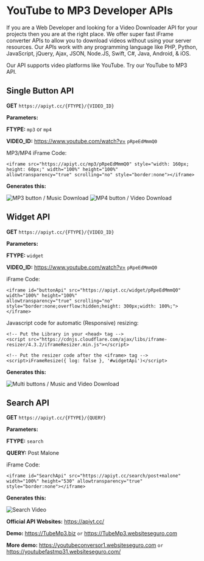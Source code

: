 # YouTube to MP3 Developer APIs
If you are a Web Developer and looking for a Video Downloader API for your projects then you are at the right place. We offer super fast iFrame converter APIs to allow you to download videos without using your server resources. Our APIs work with any programming language like PHP, Python, JavaScript, jQuery, Ajax, JSON, Node.JS, Swift, C#, Java, Android, & iOS.

Our API supports video platforms like YouTube. Try our YouTube to MP3 API.

## Single Button API

**GET** `https://apiyt.cc/{FTYPE}/{VIDEO_ID}`

**Parameters:**

**FTYPE:** `mp3` or `mp4`

**VIDEO_ID:** https://www.youtube.com/watch?v= `pRpeEdMmmQ0`

MP3/MP4 iFrame Code:
```
<iframe src="https://apiyt.cc/mp3/pRpeEdMmmQ0" style="width: 160px; height: 60px;" width="100%" height="100%"
allowtransparency="true" scrolling="no" style="border:none"></iframe>
```
**Generates this:**

![MP3 button / Music Download](https://apiyt.cc/assets/images/mp3.png)
![MP4 button / Video Download](https://apiyt.cc/assets/images/mp4.png)


## Widget API

**GET** `https://apiyt.cc/{FTYPE}/{VIDEO_ID}`

**Parameters:**

**FTYPE:** `widget`

**VIDEO_ID:** https://www.youtube.com/watch?v= `pRpeEdMmmQ0`

iFrame Code:
```
<iframe id="buttonApi" src="https://apiyt.cc/widget/pRpeEdMmmQ0" width="100%" height="100%"
allowtransparency="true" scrolling="no" style="border:none;overflow:hidden;height: 300px;width: 100%;"></iframe>

```
Javascript code for automatic (Responsive) resizing:
```
<!-- Put the Library in your <head> tag -->
<script src="https://cdnjs.cloudflare.com/ajax/libs/iframe-resizer/4.3.2/iframeResizer.min.js"></script>

<!-- Put the resizer code after the <iframe> tag -->
<script>iFrameResize({ log: false }, '#widgetApi')</script>
```
**Generates this:**

![Multi buttons / Music and Video Download](https://apiyt.cc/assets/images/widgets.png)

## Search API

**GET** `https://apiyt.cc/{FTYPE}/{QUERY}`

**Parameters:**

**FTYPE:** `search`

**QUERY:** Post Malone

iFrame Code:
```
<iframe id="SearchApi" src="https://apiyt.cc/search/post+malone" width="100%" height="530" allowtransparency="true" style="border:none"></iframe>
```
**Generates this:**

![Search Video](https://apiyt.cc/assets/images/search.png)


**Official API Websites:** https://apiyt.cc/

**Demo:** https://TubeMp3.biz `or` https://TubeMp3.websiteseguro.com

**More demo:** https://youtubeconversor1.websiteseguro.com `or` https://youtubefastmp31.websiteseguro.com/
